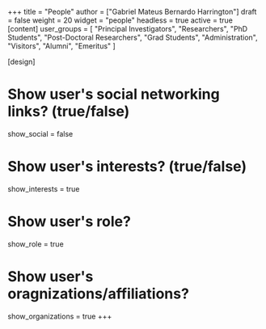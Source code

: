 +++
title = "People"
author = ["Gabriel Mateus Bernardo Harrington"]
draft = false
weight = 20
widget = "people"
headless = true
active = true
[content]
user_groups = [
  "Principal Investigators",
  "Researchers",
  "PhD Students",
  "Post-Doctoral Researchers",
  "Grad Students",
  "Administration",
  "Visitors",
  "Alumni",
  "Emeritus"
]

[design]
# Show user's social networking links? (true/false)
show_social = false
# Show user's interests? (true/false)
show_interests = true
# Show user's role?
show_role = true
# Show user's oragnizations/affiliations?
show_organizations = true
+++
